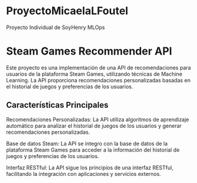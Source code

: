 # ProyectoMicaelaLFoutel
Proyecto Individual de SoyHenry MLOps
<h1>Steam Games Recommender API</h1>
Este proyecto es una implementación de una API de recomendaciones para usuarios de la plataforma Steam Games, utilizando técnicas de Machine Learning. La API proporciona recomendaciones personalizadas basadas en el historial de juegos y preferencias de los usuarios.

<h2>Características Principales</h2>
Recomendaciones Personalizadas: La API utiliza algoritmos de aprendizaje automático para analizar el historial de juegos de los usuarios y generar recomendaciones personalizadas.

Base de datos Steam: La API se integro con la base de datos de la plataforma Steam Games para acceder a la información del historial de juegos y preferencias de los usuarios.

Interfaz RESTful: La API sigue los principios de una interfaz RESTful, facilitando la integración con aplicaciones y servicios externos.

